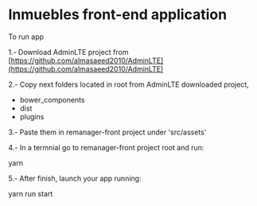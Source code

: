 # Inmuebles front-end application

To run app

1.- Download AdminLTE project from [https://github.com/almasaeed2010/AdminLTE](https://github.com/almasaeed2010/AdminLTE)

2.- Copy next folders located in root from AdminLTE downloaded project,
- bower_components
- dist
- plugins

3.- Paste them in remanager-front project under 'src/assets'

4.- In a termnial go to remanager-front project root and run:

yarn

5.- After finish, launch your app running:

yarn run start
